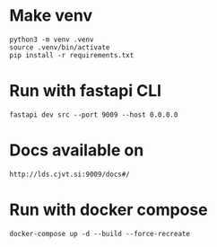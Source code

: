 # Make venv
```
python3 -m venv .venv
source .venv/bin/activate
pip install -r requirements.txt
```

# Run with fastapi CLI
`fastapi dev src --port 9009 --host 0.0.0.0`


# Docs available on 
`http://lds.cjvt.si:9009/docs#/`


# Run with docker compose
```
docker-compose up -d --build --force-recreate
```
